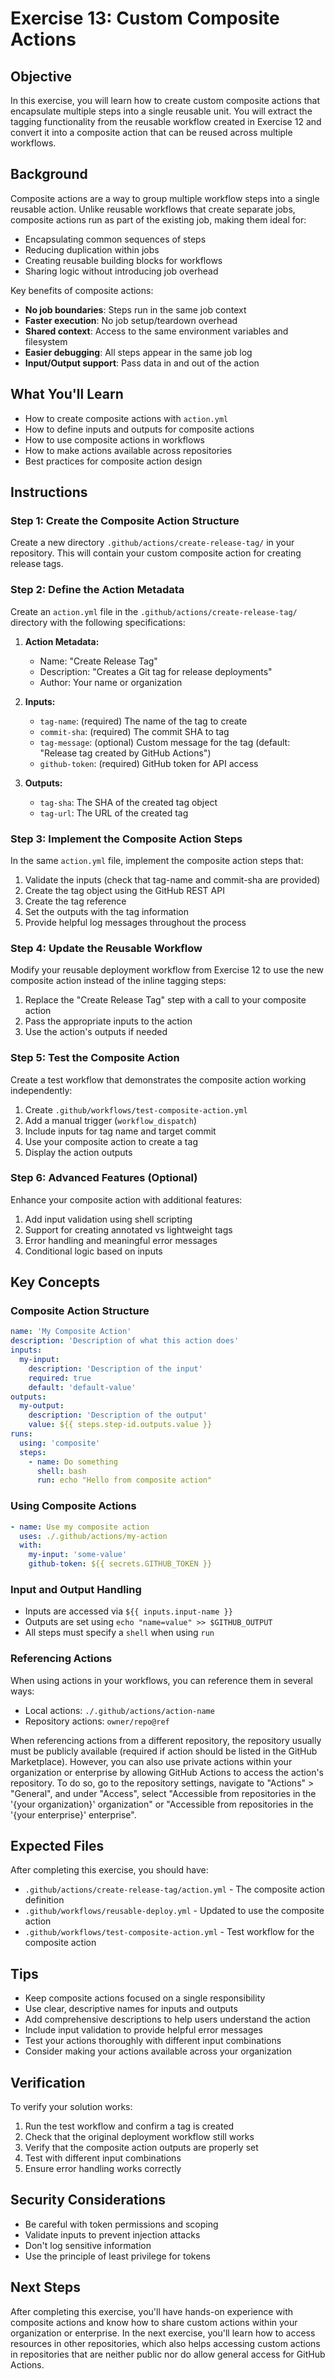 # Exercise 13: Custom Composite Actions

## Objective
In this exercise, you will learn how to create custom composite actions that encapsulate multiple steps into a single reusable unit. You will extract the tagging functionality from the reusable workflow created in Exercise 12 and convert it into a composite action that can be reused across multiple workflows.

## Background
Composite actions are a way to group multiple workflow steps into a single reusable action. Unlike reusable workflows that create separate jobs, composite actions run as part of the existing job, making them ideal for:

- Encapsulating common sequences of steps
- Reducing duplication within jobs
- Creating reusable building blocks for workflows
- Sharing logic without introducing job overhead

Key benefits of composite actions:
- **No job boundaries**: Steps run in the same job context
- **Faster execution**: No job setup/teardown overhead
- **Shared context**: Access to the same environment variables and filesystem
- **Easier debugging**: All steps appear in the same job log
- **Input/Output support**: Pass data in and out of the action

## What You'll Learn
- How to create composite actions with `action.yml`
- How to define inputs and outputs for composite actions
- How to use composite actions in workflows
- How to make actions available across repositories
- Best practices for composite action design

## Instructions

### Step 1: Create the Composite Action Structure
Create a new directory `.github/actions/create-release-tag/` in your repository. This will contain your custom composite action for creating release tags.

### Step 2: Define the Action Metadata
Create an `action.yml` file in the `.github/actions/create-release-tag/` directory with the following specifications:

1. **Action Metadata:**
   - Name: "Create Release Tag"
   - Description: "Creates a Git tag for release deployments"
   - Author: Your name or organization

2. **Inputs:**
   - `tag-name`: (required) The name of the tag to create
   - `commit-sha`: (required) The commit SHA to tag
   - `tag-message`: (optional) Custom message for the tag (default: "Release tag created by GitHub Actions")
   - `github-token`: (required) GitHub token for API access

3. **Outputs:**
   - `tag-sha`: The SHA of the created tag object
   - `tag-url`: The URL of the created tag

### Step 3: Implement the Composite Action Steps
In the same `action.yml` file, implement the composite action steps that:

1. Validate the inputs (check that tag-name and commit-sha are provided)
2. Create the tag object using the GitHub REST API
3. Create the tag reference
4. Set the outputs with the tag information
5. Provide helpful log messages throughout the process

### Step 4: Update the Reusable Workflow
Modify your reusable deployment workflow from Exercise 12 to use the new composite action instead of the inline tagging steps:

1. Replace the "Create Release Tag" step with a call to your composite action
2. Pass the appropriate inputs to the action
3. Use the action's outputs if needed

### Step 5: Test the Composite Action
Create a test workflow that demonstrates the composite action working independently:

1. Create `.github/workflows/test-composite-action.yml`
2. Add a manual trigger (`workflow_dispatch`)
3. Include inputs for tag name and target commit
4. Use your composite action to create a tag
5. Display the action outputs

### Step 6: Advanced Features (Optional)
Enhance your composite action with additional features:

1. Add input validation using shell scripting
2. Support for creating annotated vs lightweight tags
3. Error handling and meaningful error messages
4. Conditional logic based on inputs

## Key Concepts

### Composite Action Structure
```yaml
name: 'My Composite Action'
description: 'Description of what this action does'
inputs:
  my-input:
    description: 'Description of the input'
    required: true
    default: 'default-value'
outputs:
  my-output:
    description: 'Description of the output'
    value: ${{ steps.step-id.outputs.value }}
runs:
  using: 'composite'
  steps:
    - name: Do something
      shell: bash
      run: echo "Hello from composite action"
```

### Using Composite Actions
```yaml
- name: Use my composite action
  uses: ./.github/actions/my-action
  with:
    my-input: 'some-value'
    github-token: ${{ secrets.GITHUB_TOKEN }}
```

### Input and Output Handling
- Inputs are accessed via `${{ inputs.input-name }}`
- Outputs are set using `echo "name=value" >> $GITHUB_OUTPUT`
- All steps must specify a `shell` when using `run`

### Referencing Actions
When using actions in your workflows, you can reference them in several ways:
- Local actions: `./.github/actions/action-name`
- Repository actions: `owner/repo@ref`

When referencing actions from a different repository, the repository usually must be publicly available (required if action should be listed in the GitHub Marketplace). However, you can also use private actions within your organization or enterprise by allowing GitHub Actions to access the action's repository. To do so, go to the repository settings, navigate to "Actions" > "General", and under "Access", select "Accessible from repositories in the '{your organization}' organization" or "Accessible from repositories in the '{your enterprise}' enterprise".

## Expected Files
After completing this exercise, you should have:
- `.github/actions/create-release-tag/action.yml` - The composite action definition
- `.github/workflows/reusable-deploy.yml` - Updated to use the composite action
- `.github/workflows/test-composite-action.yml` - Test workflow for the composite action

## Tips
- Keep composite actions focused on a single responsibility
- Use clear, descriptive names for inputs and outputs
- Add comprehensive descriptions to help users understand the action
- Include input validation to provide helpful error messages
- Test your actions thoroughly with different input combinations
- Consider making your actions available across your organization

## Verification
To verify your solution works:
1. Run the test workflow and confirm a tag is created
2. Check that the original deployment workflow still works
3. Verify that the composite action outputs are properly set
4. Test with different input combinations
5. Ensure error handling works correctly

## Security Considerations
- Be careful with token permissions and scoping
- Validate inputs to prevent injection attacks
- Don't log sensitive information
- Use the principle of least privilege for tokens

## Next Steps
After completing this exercise, you'll have hands-on experience with composite actions and know how to share custom actions within your organization or enterprise. In the next exercise, you'll learn how to access resources in other repositories, which also helps accessing custom actions in repositories that are neither public nor do allow general access for GitHub Actions.
